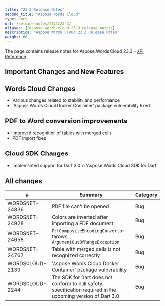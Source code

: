 ```yaml
---
title: "23.3 Release Notes"
second_title: "Aspose Words Cloud"
type: docs
url: /release-notes/2023/23-3/
aliases: [/aspose-words-cloud-23-3-release-notes/]
description: "Aspose Words Cloud 23.3 Release Notes"
weight: 60
---
```


The page contains release notes for Aspose.Words Cloud 23.3 – [API Reference](https://apireference.aspose.cloud/words/).

## Important Changes and New Features

## Words Cloud Changes

- Various changes related to stability and performance
- 'Aspose.Words Cloud Docker Container' package vulnerability fixed

## PDF to Word conversion improvements

- Improved recognition of tables with merged cells
- PDF import fixes

## Cloud SDK Changes

- Implemented support for Dart 3.0 in 'Aspose.Words Cloud SDK for Dart'


## All changes

| #                | Summary                                                                                       | Category    |
|------------------|-----------------------------------------------------------------------------------------------|-------------|
| WORDSNET-24836   | PDF file can't be opened                                                                      | Bug         |
| WORDSNET-24928   | Colors are inverted after importing a PDF document                                            | Bug         |
| WORDSNET-24658   | `PdfCompositeEncodingConvertor` throws `ArgumentOutOfRangeException`                          | Bug         |
| WORDSNET-24767   | Table with merged cells is not recognized correctly                                           | Bug         |
| WORDSCLOUD-2139  | 'Aspose.Words Cloud Docker Container' package vulnerability                                   | Bug         |
| WORDSCLOUD-2244  | The SDK for Dart does not conform to null safety specification required in the upcoming version of Dart 3.0 | Bug         |
